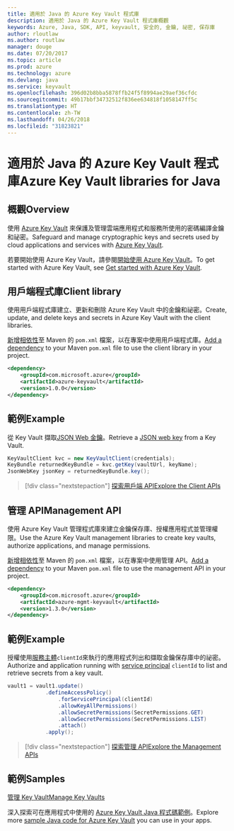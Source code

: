 ```yaml
---
title: 適用於 Java 的 Azure Key Vault 程式庫
description: 適用於 Java 的 Azure Key Vault 程式庫概觀
keywords: Azure, Java, SDK, API, keyvault, 安全的, 金鑰, 祕密, 保存庫
author: rloutlaw
ms.author: routlaw
manager: douge
ms.date: 07/20/2017
ms.topic: article
ms.prod: azure
ms.technology: azure
ms.devlang: java
ms.service: keyvault
ms.openlocfilehash: 396d02b8bba5878ffb24f5f8994ae29aef36cfdc
ms.sourcegitcommit: 49b17bbf34732512f836ee634818f1058147ff5c
ms.translationtype: HT
ms.contentlocale: zh-TW
ms.lasthandoff: 04/26/2018
ms.locfileid: "31823821"
---
```

# <a name="azure-key-vault-libraries-for-java"></a><span data-ttu-id="cf576-104">適用於 Java 的 Azure Key Vault 程式庫</span><span class="sxs-lookup"><span data-stu-id="cf576-104">Azure Key Vault libraries for Java</span></span>

## <a name="overview"></a><span data-ttu-id="cf576-105">概觀</span><span class="sxs-lookup"><span data-stu-id="cf576-105">Overview</span></span>

<span data-ttu-id="cf576-106">使用 [Azure Key Vault](/azure/key-vault/) 來保護及管理雲端應用程式和服務所使用的密碼編譯金鑰和祕密。</span><span class="sxs-lookup"><span data-stu-id="cf576-106">Safeguard and manage cryptographic keys and secrets used by cloud applications and services with [Azure Key Vault](/azure/key-vault/).</span></span>

<span data-ttu-id="cf576-107">若要開始使用 Azure Key Vault，請參閱[開始使用 Azure Key Vault](/azure/key-vault/key-vault-get-started)。</span><span class="sxs-lookup"><span data-stu-id="cf576-107">To get started with Azure Key Vault, see [Get started with Azure Key Vault](/azure/key-vault/key-vault-get-started).</span></span>

## <a name="client-library"></a><span data-ttu-id="cf576-108">用戶端程式庫</span><span class="sxs-lookup"><span data-stu-id="cf576-108">Client library</span></span>

<span data-ttu-id="cf576-109">使用用戶端程式庫建立、更新和刪除 Azure Key Vault 中的金鑰和祕密。</span><span class="sxs-lookup"><span data-stu-id="cf576-109">Create, update, and delete keys and secrets in Azure Key Vault with the client libraries.</span></span>

<span data-ttu-id="cf576-110">[新增相依性](https://maven.apache.org/guides/getting-started/index.html#How_do_I_use_external_dependencies)至 Maven 的 `pom.xml` 檔案，以在專案中使用用戶端程式庫。</span><span class="sxs-lookup"><span data-stu-id="cf576-110">[Add a dependency](https://maven.apache.org/guides/getting-started/index.html#How_do_I_use_external_dependencies) to your Maven `pom.xml` file to use the client library in your project.</span></span>  

```XML
<dependency>
    <groupId>com.microsoft.azure</groupId>
    <artifactId>azure-keyvault</artifactId>
    <version>1.0.0</version>
</dependency>
```   

## <a name="example"></a><span data-ttu-id="cf576-111">範例</span><span class="sxs-lookup"><span data-stu-id="cf576-111">Example</span></span>

<span data-ttu-id="cf576-112">從 Key Vault 擷取[JSON Web 金鑰](https://tools.ietf.org/html/draft-ietf-jose-json-web-key-18)。</span><span class="sxs-lookup"><span data-stu-id="cf576-112">Retrieve a [JSON web key](https://tools.ietf.org/html/draft-ietf-jose-json-web-key-18) from a Key Vault.</span></span>

```java
KeyVaultClient kvc = new KeyVaultClient(credentials);
KeyBundle returnedKeyBundle = kvc.getKey(vaultUrl, keyName);
JsonWebKey jsonKey = returnedKeyBundle.key();
```

> [!div class="nextstepaction"]
> [<span data-ttu-id="cf576-113">探索用戶端 API</span><span class="sxs-lookup"><span data-stu-id="cf576-113">Explore the Client APIs</span></span>](/java/api/overview/azure/keyvault/client)


## <a name="management-api"></a><span data-ttu-id="cf576-114">管理 API</span><span class="sxs-lookup"><span data-stu-id="cf576-114">Management API</span></span>

<span data-ttu-id="cf576-115">使用 Azure Key Vault 管理程式庫來建立金鑰保存庫、授權應用程式並管理權限。</span><span class="sxs-lookup"><span data-stu-id="cf576-115">Use the Azure Key Vault management libraries to create key vaults, authorize applications, and manage permissions.</span></span> 

<span data-ttu-id="cf576-116">[新增相依性](https://maven.apache.org/guides/getting-started/index.html#How_do_I_use_external_dependencies)至 Maven 的 `pom.xml` 檔案，以在專案中使用管理 API。</span><span class="sxs-lookup"><span data-stu-id="cf576-116">[Add a dependency](https://maven.apache.org/guides/getting-started/index.html#How_do_I_use_external_dependencies) to your Maven `pom.xml` file to use the management API in your project.</span></span>  

```XML
<dependency>
    <groupId>com.microsoft.azure</groupId>
    <artifactId>azure-mgmt-keyvault</artifactId>
    <version>1.3.0</version>
</dependency>
```

## <a name="example"></a><span data-ttu-id="cf576-117">範例</span><span class="sxs-lookup"><span data-stu-id="cf576-117">Example</span></span>

<span data-ttu-id="cf576-118">授權使用[服務主體](/azure/azure-resource-manager/resource-group-create-service-principal-portal)`clientId`來執行的應用程式列出和擷取金鑰保存庫中的祕密。</span><span class="sxs-lookup"><span data-stu-id="cf576-118">Authorize and application running with [service principal](/azure/azure-resource-manager/resource-group-create-service-principal-portal) `clientId` to list and retrieve secrets from a key vault.</span></span> 

```java
vault1 = vault1.update()
            .defineAccessPolicy()
                .forServicePrincipal(clientId)
                .allowKeyAllPermissions()
                .allowSecretPermissions(SecretPermissions.GET)
                .allowSecretPermissions(SecretPermissions.LIST)
                .attach()
            .apply();
```

> [!div class="nextstepaction"]
> [<span data-ttu-id="cf576-119">探索管理 API</span><span class="sxs-lookup"><span data-stu-id="cf576-119">Explore the Management APIs</span></span>](/java/api/overview/azure/keyvault/management)


## <a name="samples"></a><span data-ttu-id="cf576-120">範例</span><span class="sxs-lookup"><span data-stu-id="cf576-120">Samples</span></span>

<span data-ttu-id="cf576-121">[管理 Key Vault][1]</span><span class="sxs-lookup"><span data-stu-id="cf576-121">[Manage Key Vaults][1]</span></span>   

[1]: https://github.com/Azure-Samples/key-vault-java-manage-key-vaults

<span data-ttu-id="cf576-122">深入探索可在應用程式中使用的 [Azure Key Vault Java 程式碼範例](https://azure.microsoft.com/resources/samples/?platform=java&term=key+vault)。</span><span class="sxs-lookup"><span data-stu-id="cf576-122">Explore more [sample Java code for Azure Key Vault](https://azure.microsoft.com/resources/samples/?platform=java&term=key+vault) you can use in your apps.</span></span>
